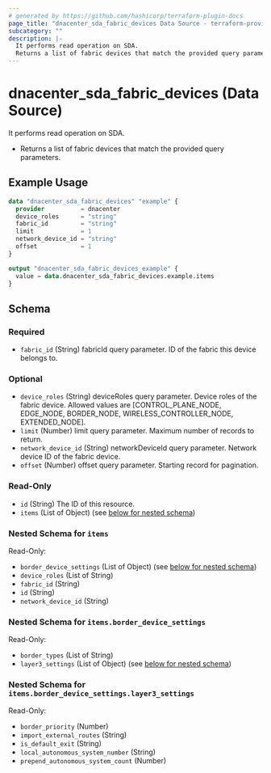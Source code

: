 ```yaml
---
# generated by https://github.com/hashicorp/terraform-plugin-docs
page_title: "dnacenter_sda_fabric_devices Data Source - terraform-provider-dnacenter"
subcategory: ""
description: |-
  It performs read operation on SDA.
  Returns a list of fabric devices that match the provided query parameters.
---
```


# dnacenter_sda_fabric_devices (Data Source)

It performs read operation on SDA.

- Returns a list of fabric devices that match the provided query parameters.

## Example Usage

```terraform
data "dnacenter_sda_fabric_devices" "example" {
  provider          = dnacenter
  device_roles      = "string"
  fabric_id         = "string"
  limit             = 1
  network_device_id = "string"
  offset            = 1
}

output "dnacenter_sda_fabric_devices_example" {
  value = data.dnacenter_sda_fabric_devices.example.items
}
```

<!-- schema generated by tfplugindocs -->
## Schema

### Required

- `fabric_id` (String) fabricId query parameter. ID of the fabric this device belongs to.

### Optional

- `device_roles` (String) deviceRoles query parameter. Device roles of the fabric device. Allowed values are [CONTROL_PLANE_NODE, EDGE_NODE, BORDER_NODE, WIRELESS_CONTROLLER_NODE, EXTENDED_NODE].
- `limit` (Number) limit query parameter. Maximum number of records to return.
- `network_device_id` (String) networkDeviceId query parameter. Network device ID of the fabric device.
- `offset` (Number) offset query parameter. Starting record for pagination.

### Read-Only

- `id` (String) The ID of this resource.
- `items` (List of Object) (see [below for nested schema](#nestedatt--items))

<a id="nestedatt--items"></a>
### Nested Schema for `items`

Read-Only:

- `border_device_settings` (List of Object) (see [below for nested schema](#nestedobjatt--items--border_device_settings))
- `device_roles` (List of String)
- `fabric_id` (String)
- `id` (String)
- `network_device_id` (String)

<a id="nestedobjatt--items--border_device_settings"></a>
### Nested Schema for `items.border_device_settings`

Read-Only:

- `border_types` (List of String)
- `layer3_settings` (List of Object) (see [below for nested schema](#nestedobjatt--items--border_device_settings--layer3_settings))

<a id="nestedobjatt--items--border_device_settings--layer3_settings"></a>
### Nested Schema for `items.border_device_settings.layer3_settings`

Read-Only:

- `border_priority` (Number)
- `import_external_routes` (String)
- `is_default_exit` (String)
- `local_autonomous_system_number` (String)
- `prepend_autonomous_system_count` (Number)
